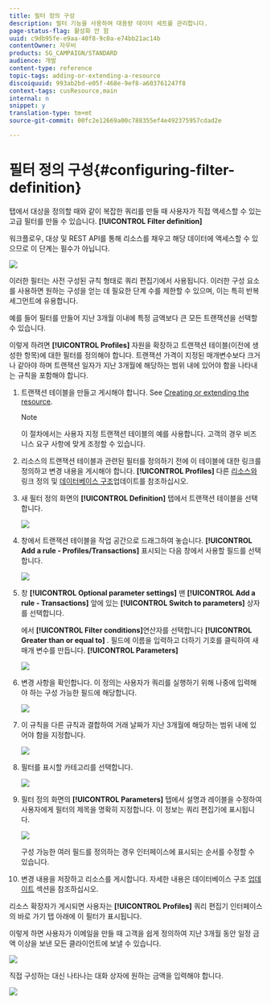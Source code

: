 ```yaml
---
title: 필터 정의 구성
description: 필터 기능을 사용하여 대용량 데이터 세트를 관리합니다.
page-status-flag: 활성화 안 함
uuid: c9db95fe-e9aa-40f8-9c0a-e74bb21ac14b
contentOwner: 자우비
products: SG_CAMPAIGN/STANDARD
audience: 개발
content-type: reference
topic-tags: adding-or-extending-a-resource
discoiquuid: 993ab2bd-e05f-468e-9ef8-a603761247f8
context-tags: cusResource,main
internal: n
snippet: y
translation-type: tm+mt
source-git-commit: 00fc2e12669a00c788355ef4e492375957cdad2e

---
```



# 필터 정의 구성{#configuring-filter-definition}

탭에서 대상을 정의할 때와 같이 복잡한 쿼리를 만들 때 사용자가 직접 액세스할 수 있는 고급 필터를 만들 수 있습니다. **[!UICONTROL Filter definition]**

워크플로우, 대상 및 REST API를 통해 리소스를 채우고 해당 데이터에 액세스할 수 있으므로 이 단계는 필수가 아닙니다.

![](assets/custom_resource_filter-definition.png)

이러한 필터는 사전 구성된 규칙 형태로 쿼리 편집기에서 사용됩니다. 이러한 구성 요소를 사용하면 원하는 구성을 얻는 데 필요한 단계 수를 제한할 수 있으며, 이는 특히 반복 세그먼트에 유용합니다.

예를 들어 필터를 만들어 지난 3개월 이내에 특정 금액보다 큰 모든 트랜잭션을 선택할 수 있습니다.

이렇게 하려면 **[!UICONTROL Profiles]** 자원을 확장하고 트랜잭션 테이블(이전에 생성한 항목)에 대한 필터를 정의해야 합니다. 트랜잭션 가격이 지정된 매개변수보다 크거나 같아야 하며 트랜잭션 일자가 지난 3개월에 해당하는 범위 내에 있어야 함을 나타내는 규칙을 포함해야 합니다.

1. 트랜잭션 테이블을 만들고 게시해야 합니다. See [Creating or extending the resource](../../developing/using/creating-or-extending-the-resource.md).

   >[!NOTE]
   >
   >이 절차에서는 사용자 지정 트랜잭션 테이블의 예를 사용합니다. 고객의 경우 비즈니스 요구 사항에 맞게 조정할 수 있습니다.

1. 리소스의 트랜잭션 테이블과 관련된 필터를 정의하기 전에 이 테이블에 대한 링크를 정의하고 변경 내용을 게시해야 합니다. **[!UICONTROL Profiles]** 다른 [리소스와](../../developing/using/configuring-the-resource-s-data-structure.md#defining-links-with-other-resources) 링크 정의 및 [데이터베이스 구조](../../developing/using/updating-the-database-structure.md)업데이트를 참조하십시오.
1. 새 필터 정의 화면의 **[!UICONTROL Definition]** 탭에서 트랜잭션 테이블을 선택합니다.

   ![](assets/custom_resource_filter-definition_example-empty.png)

1. 창에서 트랜잭션 테이블을 작업 공간으로 드래그하여 놓습니다. **[!UICONTROL Add a rule - Profiles/Transactions]** 표시되는 다음 창에서 사용할 필드를 선택합니다.

   ![](assets/custom_resource_filter-definition_example-field.png)

1. 창 **[!UICONTROL Optional parameter settings]** 맨 **[!UICONTROL Add a rule - Transactions]** 앞에 있는 **[!UICONTROL Switch to parameters]** 상자를 선택합니다.

   에서 **[!UICONTROL Filter conditions]**&#x200B;연산자를 선택합니다 **[!UICONTROL Greater than or equal to]** . 필드에 이름을 입력하고 더하기 기호를 클릭하여 새 매개 변수를 만듭니다. **[!UICONTROL Parameters]**

   ![](assets/custom_resource_filter-definition_example-parameter.png)

1. 변경 사항을 확인합니다. 이 정의는 사용자가 쿼리를 실행하기 위해 나중에 입력해야 하는 구성 가능한 필드에 해당합니다.

   ![](assets/custom_resource_filter-definition_ex_edit-rule.png)

1. 이 규칙을 다른 규칙과 결합하여 거래 날짜가 지난 3개월에 해당하는 범위 내에 있어야 함을 지정합니다.

   ![](assets/custom_resource_filter-definition_example.png)

1. 필터를 표시할 카테고리를 선택합니다.

   ![](assets/custom_resource_filter-definition_category.png)

1. 필터 정의 화면의 **[!UICONTROL Parameters]** 탭에서 설명과 레이블을 수정하여 사용자에게 필터의 제목을 명확히 지정합니다. 이 정보는 쿼리 편집기에 표시됩니다.

   ![](assets/custom_resource_filter-definition_parameters.png)

   구성 가능한 여러 필드를 정의하는 경우 인터페이스에 표시되는 순서를 수정할 수 있습니다.

1. 변경 내용을 저장하고 리소스를 게시합니다. 자세한 내용은 데이터베이스 구조 [업데이트](../../developing/using/updating-the-database-structure.md) 섹션을 참조하십시오.

리소스 확장자가 게시되면 사용자는 **[!UICONTROL Profiles]** 쿼리 편집기 [](../../automating/using/editing-queries.md) 인터페이스의 바로 가기 탭 아래에 이 필터가 표시됩니다.

이렇게 하면 사용자가 이메일을 만들 때 고객을 쉽게 정의하여 지난 3개월 동안 일정 금액 이상을 보낸 모든 클라이언트에 보낼 수 있습니다.

![](assets/custom_resource_filter-definition_email-audience.png)

직접 구성하는 대신 나타나는 대화 상자에 원하는 금액을 입력해야 합니다.

![](assets/custom_resource_filter-definition_email-audience_filter.png)

